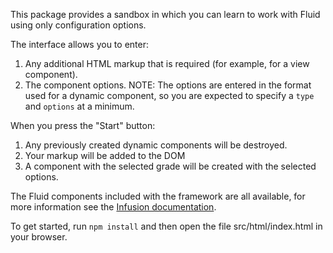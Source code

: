 This package provides a sandbox in which you can learn to work with Fluid using only configuration options.

The interface allows you to enter:

1.  Any additional HTML markup that is required (for example, for a view component).
2.  The component options.  NOTE:  The options are entered in the format used for a dynamic component, so you are expected to specify a `type` and `options` at a minimum.

When you press the "Start" button:

1. Any previously created dynamic components will be destroyed.
2. Your markup will be added to the DOM
3. A component with the selected grade will be created with the selected options.

The Fluid components included with the framework are all available, for more information see the [Infusion documentation](http://docs.fluidproject.org/infusion/development/).

To get started, run `npm install` and then open the file src/html/index.html in your browser.